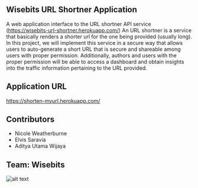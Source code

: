 ## Wisebits URL Shortner Application

A web application interface to the URL shortner API service (https://wisebits-url-shortner.herokuapp.com/)
An URL shortner is a service that basically renders a shorter url for the one being provided (usually long). In this project, we will implement this service in a secure way that allows users to auto-generate a short URL that is secure and shareable among users with proper permission. Additionally, authors and users with the proper permission will be able to access a dashboard and obtain insights into the traffic information pertaining to the URL provided.


## Application URL
https://shorten-myurl.herokuapp.com/


## Contributors
* Nicole Weatherburne
* Elvis Saravia
* Aditya Utama Wijaya


## Team: Wisebits
![alt text](https://avatars.githubusercontent.com/u/17720935?v=3&s=200?raw=true)